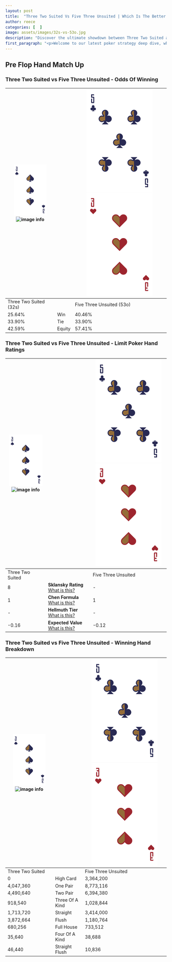 ```yaml
---
layout: post
title:  "Three Two Suited Vs Five Three Unsuited | Which Is The Better Hand In Poker? A Complete Guide"
author: reece
categories: [  ]
image: assets/images/32s-vs-53o.jpg
description: "Discover the ultimate showdown between Three Two Suited and Five Three Unsuited in poker! Uncover the odds, strategies, and scenarios where one hand triumphs over the other. Get ready to up your poker game with this thrilling analysis."
first_paragraph: "<p>Welcome to our latest poker strategy deep dive, where we're pitting two distinct hands against each other in a high-stakes showdown: Three Two Suited vs Five Three Unsuited.</p><p>In the dynamic world of poker, every decision counts, and knowing which hand holds the upper hand is key to your success at the table.</p><p>In this article, we'll dissect these two hands, explore the scenarios where one dominates the other, and equip you with the knowledge to make strategic choices that can tip the odds in your favor.</p><p>Get ready to unravel the intriguing dynamics of these poker hands and elevate your game to new heights.</p>"
---
```




[comment]: # (sp0)

## Pre Flop Hand Match Up

<div class="table hand-ratings" markdown="1"> 



### Three Two Suited vs Five Three Unsuited - Odds Of Winning


    
| ![image info](assets/images/hand1/3.png) ![image info](assets/images/hand1/2s.png) |  | ![image info](assets/images/hand2/5.png) ![image info](assets/images/hand2/3o.png) |
| -------- | -------- | -------- |
| Three Two Suited (32s) |  | Five Three Unsuited (53o) |
| 25.64% | Win | 40.46% |
| 33.90% | Tie | 33.90% |
| 42.59% | Equity | 57.41% |




[comment]: # (sp1)



### Three Two Suited vs Five Three Unsuited - Limit Poker Hand Ratings


    
| ![image info](assets/images/hand1/3.png) ![image info](assets/images/hand1/2s.png) |  | ![image info](assets/images/hand2/5.png) ![image info](assets/images/hand2/3o.png) |
| -------- | -------- | -------- |
| Three Two Suited |  | Five Three Unsuited |
| 8 | **Sklansky Rating** [What is this?](/sklansky-rating-explained) | - |
| 1 | **Chen Formula** [What is this?](/chen-formula-explained) | 1 |
| - | **Hellmuth Tier** [What is this?](/Hellmuth-tier-explained) | - |
| -0.16 | **Expected Value** [What is this?](/expected-value-explained) | -0.12 |




[comment]: # (sp2)



### Three Two Suited vs Five Three Unsuited - Winning Hand Breakdown


    
| ![image info](assets/images/hand1/3.png) ![image info](assets/images/hand1/2s.png) |  | ![image info](assets/images/hand2/5.png) ![image info](assets/images/hand2/3o.png) |
| -------- | -------- | -------- |
| Three Two Suited |  | Five Three Unsuited |
| 0 | High Card | 3,364,200 |
| 4,047,360 | One Pair | 8,773,116 |
| 4,490,640 | Two Pair | 6,394,380 |
| 918,540 | Three Of A Kind | 1,028,844 |
| 1,713,720 | Straight | 3,414,000 |
| 3,872,664 | Flush | 1,180,764 |
| 680,256 | Full House | 733,512 |
| 35,640 | Four Of A Kind | 38,688 |
| 46,440 | Straight Flush | 10,836 |




[comment]: # (sp3)



</div>

[comment]: # (sp4)



[comment]: # (sp5)

